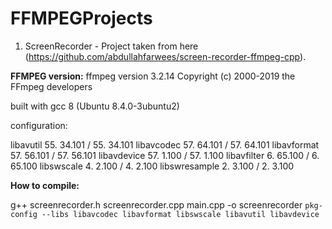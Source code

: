 # FFMPEGProjects

1. ScreenRecorder - Project taken from here (https://github.com/abdullahfarwees/screen-recorder-ffmpeg-cpp).

<b>FFMPEG version:</b>
ffmpeg version 3.2.14 Copyright (c) 2000-2019 the FFmpeg developers

built with gcc 8 (Ubuntu 8.4.0-3ubuntu2)

configuration:

libavutil      55. 34.101 / 55. 34.101
libavcodec     57. 64.101 / 57. 64.101
libavformat    57. 56.101 / 57. 56.101 
libavdevice    57.  1.100 / 57.  1.100 
libavfilter     6. 65.100 /  6. 65.100 
libswscale      4.  2.100 /  4.  2.100 
libswresample   2.  3.100 /  2.  3.100

<b>How to compile:</b>

g++ screenrecorder.h screenrecorder.cpp main.cpp -o screenrecorder `pkg-config --libs libavcodec libavformat libswscale libavutil libavdevice`

